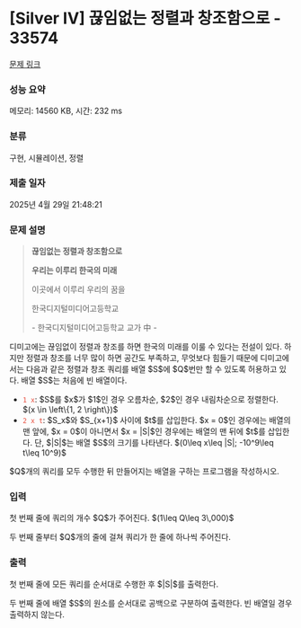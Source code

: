 # [Silver IV] 끊임없는 정렬과 창조함으로 - 33574 

[문제 링크](https://www.acmicpc.net/problem/33574) 

### 성능 요약

메모리: 14560 KB, 시간: 232 ms

### 분류

구현, 시뮬레이션, 정렬

### 제출 일자

2025년 4월 29일 21:48:21

### 문제 설명

<blockquote>
<p><strong>끊임없는 정렬과 창조함으로</strong></p>

<p><strong>우리는 이루리 한국의 미래</strong></p>

<p>이곳에서 이루리 우리의 꿈을</p>

<p>한국디지털미디어고등학교</p>

<p>- 한국디지털미디어고등학교 교가 中 -</p>
</blockquote>

<p>디미고에는 끊임없이 정렬과 창조를 하면 한국의 미래를 이룰 수 있다는 전설이 있다. 하지만 정렬과 창조를 너무 많이 하면 공간도 부족하고, 무엇보다 힘들기 때문에 디미고에서는 다음과 같은 정렬과 창조 쿼리를 배열 $S$에 $Q$번만 할 수 있도록 허용하고 있다. 배열 $S$는 처음에 빈 배열이다.</p>

<ul>
	<li><code><span style="color:#e74c3c;">1 x</span></code>: $S$를 $x$가 $1$인 경우 오름차순, $2$인 경우 내림차순으로 정렬한다. $(x \in \left\{1, 2 \right\})$ </li>
	<li><code><span style="color:#e74c3c;">2 x t</span></code>: $S_x$와 $S_{x+1}$ 사이에 $t$를 삽입한다. $x = 0$인 경우에는 배열의 맨 앞에, $x = 0$이 아니면서 $x = |S|$인 경우에는 배열의 맨 뒤에 $t$를 삽입한다. 단, $|S|$는 배열 $S$의 크기를 나타낸다. $(0\leq x\leq |S|; -10^9\leq t\leq 10^9)$</li>
</ul>

<p>$Q$개의 쿼리를 모두 수행한 뒤 만들어지는 배열을 구하는 프로그램을 작성하시오.</p>

### 입력 

 <p>첫 번째 줄에 쿼리의 개수 $Q$가 주어진다. $(1\leq Q\leq 3\,000)$</p>

<p>두 번째 줄부터 $Q$개의 줄에 걸쳐 쿼리가 한 줄에 하나씩 주어진다.</p>

### 출력 

 <p>첫 번째 줄에 모든 쿼리를 순서대로 수행한 후 $|S|$를 출력한다.</p>

<p>두 번째 줄에 배열 $S$의 원소를 순서대로 공백으로 구분하여 출력한다. 빈 배열일 경우 출력하지 않는다.</p>

